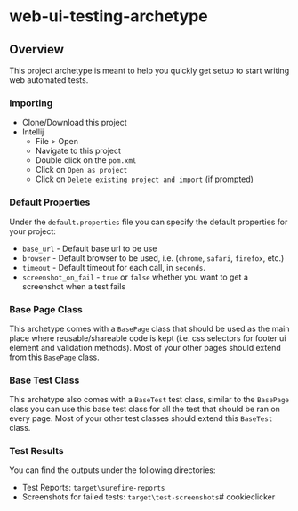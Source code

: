 # web-ui-testing-archetype

## Overview
This project archetype is meant to help you quickly get setup to start writing web automated tests.
 
### Importing
- Clone/Download this project
- Intellij
  - File > Open
  - Navigate to this project
  - Double click on the `pom.xml`
  - Click on `Open as project`
  - Click on `Delete existing project and import` (if prompted)

### Default Properties
Under the `default.properties` file you can specify the default properties for your project:
- `base_url` - Default base url to be use
- `browser` - Default browser to be used, i.e. (`chrome`, `safari`, `firefox`, etc.) 
- `timeout` - Default timeout for each call, in `seconds`.
- `screenshot_on_fail` - `true` or `false` whether you want to get a screenshot when a test fails 

### Base Page Class
This archetype comes with a `BasePage` class that should be used as the main place where reusable/shareable code is kept (i.e. css selectors for footer ui element and validation methods). Most of your other pages should extend from this `BasePage` class.

### Base Test Class
This archetype also comes with a `BaseTest` test class, similar to the `BasePage` class you can use this base test class for all the test that should be ran on every page. Most of your other test classes should extend this `BaseTest` class.

### Test Results
You can find the outputs under the following directories:
- Test Reports: `target\surefire-reports`
- Screenshots for failed tests: `target\test-screenshots`# cookieclicker
